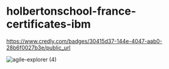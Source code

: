 # holbertonschool-france-certificates-ibm

https://www.credly.com/badges/30415d37-144e-4047-aab0-28b6f0027b3e/public_url

![agile-explorer (4)](https://github.com/user-attachments/assets/7fc001bd-a74f-4e75-b0b1-4f42b09d218b)

